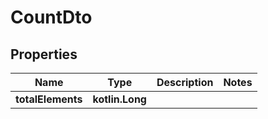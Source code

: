 
# CountDto

## Properties
Name | Type | Description | Notes
------------ | ------------- | ------------- | -------------
**totalElements** | **kotlin.Long** |  | 



